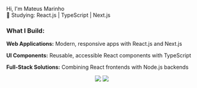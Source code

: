 Hi, I'm Mateus Marinho  
🚀 Studying: React.js | TypeScript | Next.js  

### What I Build:  

**Web Applications:** Modern, responsive apps with React.js and Next.js  

**UI Components:** Reusable, accessible React components with TypeScript  

**Full-Stack Solutions:** Combining React frontends with Node.js backends  

<div align="center">
  <a href = "mailto:mateusomarinho@gmail.com"><img src="https://img.shields.io/badge/-Gmail-%23333?style=for-the-badge&logo=gmail&logoColor=white" target="_blank"></a>
  <a href="https://www.linkedin.com/in/mateus-marinho-908a26229/" target="_blank"><img src="https://img.shields.io/badge/-LinkedIn-%230077B5?style=for-the-badge&logo=linkedin&logoColor=white" target="_blank"></a>
</div>
